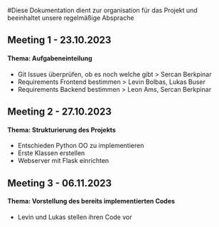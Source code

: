 #Diese Dokumentation dient zur organisation für das Projekt und beeinhaltet unsere regelmäßige Absprache

<h2>Meeting 1 - 23.10.2023</h2>
<h4>Thema: Aufgabeneinteilung</h4>

- Git Issues überprüfen, ob es noch welche gibt > Sercan Berkpinar
- Requirements Frontend bestimmen > Levin Bolbas, Lukas Buser
- Requirements Backend bestimmen > Leon Ams, Sercan Berkpinar

<h2>Meeting 2 - 27.10.2023</h2>
<h4>Thema: Strukturierung des Projekts</h4>

- Entschieden Python OO zu implementieren
- Erste Klassen erstellen
- Webserver mit Flask einrichten

<h2>Meeting 3 - 06.11.2023</h2>
<h4>Thema: Vorstellung des bereits implementierten Codes</h4>

- Levin und Lukas stellen ihren Code vor